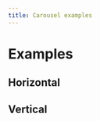 ```yaml
---
title: Carousel examples
---
```


# Examples

## Horizontal

<PreviewPlayground
  :html="() => import('./stories/horizontal/app.twig')"
  :html-editor="false"
  :script="() => import('./stories/horizontal/app.js?raw')"
  :script-editor="false"
  />

## Vertical

<PreviewPlayground
  :html="() => import('./stories/vertical/app.twig')"
  :html-editor="false"
  :script="() => import('./stories/vertical/app.js?raw')"
  :script-editor="false"
  />
